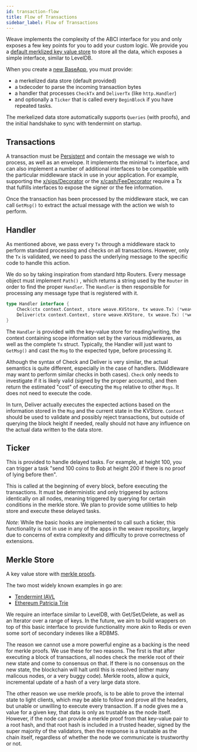 ```yaml
---
id: transaction-flow 
title: Flow of Transactions 
sidebar_label: Flow of Transactions 
---
```


Weave implements the complexity of the ABCI interface for you and only exposes a few key points for you to add your custom logic. We provide you a [default merklized key value store](https://github.com/iov-one/weave/blob/master/store/iavl/adapter.go) to store all the data, which exposes a simple interface, similar to LevelDB.

When you create a [new BaseApp](https://github.com/iov-one/weave/blob/master/app/base.go#L22-L33), you must provide:

- a merkelized data store (default provided)
- a txdecoder to parse the incoming transaction bytes
- a handler that processes `CheckTx` and `DeliverTx` (like `http.Handler`)
- and optionally a `Ticker` that is called every `BeginBlock` if you have repeated tasks.

The merkelized data store automatically supports `Queries` (with proofs), and the initial handshake to sync with tendermint on startup.

## Transactions

A transaction must be [Persistent](#Persistence) and contain the message we wish to process, as well as an envelope. It implements the minimal `Tx` interface, and can also implement a number of additional interfaces to be compatible with the particular middleware stack in use in your application. For example, supporting the [x/sigs/Decorator](https://github.com/iov-one/weave/blob/master/x/sigs/decorator.go#L53) or the [x/cash/FeeDecorator](https://github.com/iov-one/weave/blob/master/x/cash/staticfee.go#L114) require a Tx that fulfills interfaces to expose the signer or the fee information.

Once the transaction has been processed by the middleware stack, we can call `GetMsg()` to extract the actual message with the action we wish to perform.

## Handler

As mentioned above, we pass every `Tx` through a middleware stack to perform standard processing and checks on all transactions. However, only the `Tx` is validated, we need to pass the underlying message to the specific code to handle this action.

We do so by taking inspiration from standard http Routers. Every message object must implement `Path()` , which returns a string used by the `Router` in order to find the proper `Handler`. The `Handler` is then responsible for processing any message type that is registered with it.

```go
type Handler interface {
    Check(ctx context.Context, store weave.KVStore, tx weave.Tx) (*weave.CheckResult, error)
    Deliver(ctx context.Context, store weave.KVStore, tx weave.Tx) (*weave.DeliverResult, error)
}
```

The `Handler` is provided with the key-value store for reading/writing, the context containing scope information set by the various middlewares, as well as the complete `Tx` struct. Typically, the Handler will just want to `GetMsg()` and cast the `Msg` to the expected type, before processing it.

Although the syntax of Check and Deliver is very similar, the actual semantics is quite different, especially in the case of handlers. (Middleware may want to perform similar checks in both cases). `Check` only needs to investigate if it is likely valid (signed by the proper accounts), and then return the estimated "cost" of executing the `Msg` relative to other `Msgs`. It does not need to execute the code.

In turn, Deliver actually executes the expected actions based on the information stored in the `Msg` and the current state in the KVStore. `Context` should be used to validate and possibly reject transactions, but outside of querying the block height if needed, really should not have any influence on the actual data written to the data store.

## Ticker

This is provided to handle delayed tasks. For example, at height 100, you can trigger a task "send 100 coins to Bob at height 200 if there is no proof of lying before then".

This is called at the beginning of every block, before executing the transactions. It must be deterministic and only triggered by actions identically on all nodes, meaning triggered by querying for certain conditions in the merkle store. We plan to provide some utilities to help store and execute these delayed tasks.

*Note*: While the basic hooks are implemented to call such a ticker, this functionality is not in use in any of the apps in the weave repository, largely due to concerns of extra complexity and difficulty to prove correctness of extensions.

## Merkle Store

A key value store with [merkle proofs](https://en.wikipedia.org/wiki/Merkle_tree).

The two most widely known examples in go are:

- [Tendermint IAVL](https://github.com/tendermint/iavl)
- [Ethereum Patricia Trie](https://github.com/ethereum/wiki/wiki/Patricia-Tree)

We require an interface similar to LevelDB, with Get/Set/Delete, as well as an Iterator over a range of keys. In the future, we aim to build wrappers on top of this basic interface to provide functionality more akin to Redis or even some sort of secondary indexes like a RDBMS.

The reason we cannot use a more powerful engine as a backing is the need for merkle proofs. We use these for two reasons. The first is that after executing a block of transactions, all nodes check the merkle root of their new state and come to consensus on that. If there is no consensus on the new state, the blockchain will halt until this is resolved (either many malicous nodes, or a very buggy code). Merkle roots, allow a quick, incremental update of a hash of a very large data store.

The other reason we use merkle proofs, is to be able to prove the internal state to light clients, which may be able to follow and prove all the headers, but unable or unwilling to execute every transaction. If a node gives me a value for a given key, that data is only as trustable as the node itself. However, if the node can provide a merkle proof from that key-value pair to a root hash, and that root hash is included in a trusted header, signed by the super majority of the validators, then the response is a trustable as the chain itself, regardless of whether the node we communicate is trustworthy or not.
